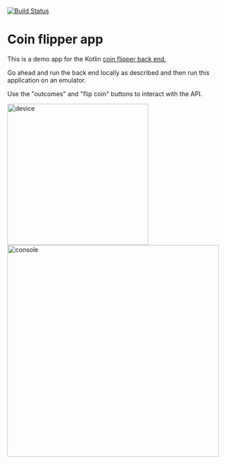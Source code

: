 [![Build Status](https://travis-ci.com/reactivemobile/Coin-Flipper-App.svg?branch=master)](https://travis-ci.com/reactivemobile/Coin-Flipper-App)

# Coin flipper app

This is a demo app for the Kotlin [coin flipper back end.](https://github.com/reactivemobile/CoinFlipper)

Go ahead and run the back end locally as described and then run this application on an emulator.

Use the "outcomes" and "flip coin" buttons to interact with the API.

<img src="https://user-images.githubusercontent.com/7765859/56996513-ab07dc00-6b9c-11e9-969c-e2b8cda51d15.png" alt="device" width="320"><img width="480" alt="console" src="https://user-images.githubusercontent.com/7765859/56996776-8d874200-6b9d-11e9-9a1d-aced5616c2fd.png">
